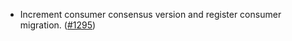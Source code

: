 - Increment consumer consensus version and register consumer migration.
  ([\#1295](https://github.com/cosmos/interchain-security/pull/1295))